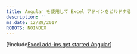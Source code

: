 ```yaml
---
title: Angular を使用して Excel アドインをビルドする
description: ''
ms.date: 12/29/2017
ROBOTS: NOINDEX
---
```


[!include[Excel add-ins get started Angular](../includes/file-get-started-excel-angular.md)]
